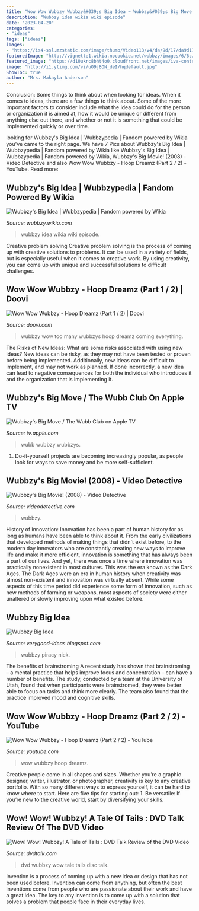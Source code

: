 ```yaml
---
title: "Wow Wow Wubbzy Wubbzy&#039;s Big Idea ~ Wubbzy&#039;s Big Move / The Wubb Club On Apple Tv"
description: "Wubbzy idea wikia wiki episode"
date: "2023-04-20"
categories:
- "ideas"
tags: ["ideas"]
images:
- "https://is4-ssl.mzstatic.com/image/thumb/Video118/v4/da/9d/17/da9d1724-16f4-be3c-0f33-5d93847d5ae6/Job30e6125f-b3f4-421d-9cbd-9f64b74c3294-101742392-PreviewImage_preview_image_71000_video_sdr-Time1544799851223.png/1200x630mf.jpg"
featuredImage: "http://vignette1.wikia.nocookie.net/wubbzy/images/6/6c/Wubbzy&#039;s_Big_Idea.jpg/revision/latest?cb=20120217182858"
featured_image: "https://d10ukrc8bht4o0.cloudfront.net/images/iva-content/content/hdphotos/9507/009507/009507_1280x720_657726_002.jpg"
image: "http://i1.ytimg.com/vi/uO9j8ON_deI/hqdefault.jpg"
ShowToc: true
author: "Mrs. Makayla Anderson"
---
```



Conclusion: Some things to think about when looking for ideas.
When it comes to ideas, there are a few things to think about. Some of the more important factors to consider include what the idea could do for the person or organization it is aimed at, how it would be unique or different from anything else out there, and whether or not it is something that could be implemented quickly or over time.

	

		
looking for Wubbzy&#039;s Big Idea | Wubbzypedia | Fandom powered by Wikia you've came to the right page. We have 7 Pics about Wubbzy&#039;s Big Idea | Wubbzypedia | Fandom powered by Wikia like Wubbzy&#039;s Big Idea | Wubbzypedia | Fandom powered by Wikia, Wubbzy&#039;s Big Movie! (2008) - Video Detective and also Wow Wow Wubbzy - Hoop Dreamz (Part 2 / 2) - YouTube. Read more:
		
    
## Wubbzy&#039;s Big Idea | Wubbzypedia | Fandom Powered By Wikia

<img loading=lazy src="http://vignette1.wikia.nocookie.net/wubbzy/images/6/6c/Wubbzy&#039;s_Big_Idea.jpg/revision/latest?cb=20120217182858" onerror="this.onerror=null;this.src='https://tse3.mm.bing.net/th?id=OIP.rNemaXOsUfp_qfDK772GIQHaEK&amp;pid=15.1';" alt="Wubbzy&#039;s Big Idea | Wubbzypedia | Fandom powered by Wikia">

_Source: wubbzy.wikia.com_

>wubbzy idea wikia wiki episode. 

	

Creative problem solving
Creative problem solving is the process of coming up with creative solutions to problems. It can be used in a variety of fields, but is especially useful when it comes to creative work. By using creativity, you can come up with unique and successful solutions to difficult challenges.

    
## Wow Wow Wubbzy - Hoop Dreamz (Part 1 / 2) | Doovi

<img loading=lazy src="https://i.ytimg.com/vi/drMMrgUAoi4/hqdefault.jpg" onerror="this.onerror=null;this.src='https://tse1.mm.bing.net/th?id=OIP.Y-oO1Hvsk3WF_BEDOrRc7gHaFj&amp;pid=15.1';" alt="Wow Wow Wubbzy - Hoop Dreamz (Part 1 / 2) | Doovi">

_Source: doovi.com_

>wubbzy wow too many wubbzys hoop dreamz coming everything. 

	

The Risks of New Ideas: What are some risks associated with using new ideas?
New ideas can be risky, as they may not have been tested or proven before being implemented. Additionally, new ideas can be difficult to implement, and may not work as planned. If done incorrectly, a new idea can lead to negative consequences for both the individual who introduces it and the organization that is implementing it.

    
## Wubbzy&#039;s Big Move / The Wubb Club On Apple TV

<img loading=lazy src="https://is4-ssl.mzstatic.com/image/thumb/Video118/v4/da/9d/17/da9d1724-16f4-be3c-0f33-5d93847d5ae6/Job30e6125f-b3f4-421d-9cbd-9f64b74c3294-101742392-PreviewImage_preview_image_71000_video_sdr-Time1544799851223.png/1200x630mf.jpg" onerror="this.onerror=null;this.src='https://tse4.mm.bing.net/th?id=OIP.V1EbUkEXw31bcfJq_5X7QQHaEJ&amp;pid=15.1';" alt="Wubbzy&#039;s Big Move / The Wubb Club on Apple TV">

_Source: tv.apple.com_

>wubb wubbzy wubbzys. 

	

1. Do-it-yourself projects are becoming increasingly popular, as people look for ways to save money and be more self-sufficient.

    
## Wubbzy&#039;s Big Movie! (2008) - Video Detective

<img loading=lazy src="https://d10ukrc8bht4o0.cloudfront.net/images/iva-content/content/hdphotos/9507/009507/009507_1280x720_657726_002.jpg" onerror="this.onerror=null;this.src='https://tse4.mm.bing.net/th?id=OIP.lKQ7jfY7wgqeDUV2m2HQjAHaEK&amp;pid=15.1';" alt="Wubbzy&#039;s Big Movie! (2008) - Video Detective">

_Source: videodetective.com_

>wubbzy. 

	

History of innovation:
Innovation has been a part of human history for as long as humans have been able to think about it. From the early civilizations that developed methods of making things that didn't exist before, to the modern day innovators who are constantly creating new ways to improve life and make it more efficient, innovation is something that has always been a part of our lives. And yet, there was once a time where innovation was practically nonexistent in most cultures. This was the era known as the Dark Ages.
The Dark Ages were an era in human history when creativity was almost non-existent and innovation was virtually absent. While some aspects of this time period did experience some form of innovation, such as new methods of farming or weapons, most aspects of society were either unaltered or slowly improving upon what existed before.

    
## Wubbzy Big Idea

<img loading=lazy src="https://cdn.imgbin.com/14/0/1/imgbin-wubbzy-s-big-idea-pirate-treasure-piracy-nick-jr-appy-U8qX2GNaYzX5FUay21LULuVTb.jpg" onerror="this.onerror=null;this.src='https://tse3.mm.bing.net/th?id=OIP.5HxyCZWHiOEWZ5kF-sjp1gHaHX&amp;pid=15.1';" alt="Wubbzy Big Idea">

_Source: verygood-ideas.blogspot.com_

>wubbzy piracy nick. 

	

The benefits of brainstroming
A recent study has shown that brainstroming – a mental practice that helps improve focus and concentration – can have a number of benefits. The study, conducted by a team at the University of Utah, found that when participants were brainstromed, they were better able to focus on tasks and think more clearly. The team also found that the practice improved mood and cognitive skills.

    
## Wow Wow Wubbzy - Hoop Dreamz (Part 2 / 2) - YouTube

<img loading=lazy src="http://i1.ytimg.com/vi/uO9j8ON_deI/hqdefault.jpg" onerror="this.onerror=null;this.src='https://tse4.mm.bing.net/th?id=OIP.Oncn_VD36DNuRs3a4R-2DQHaFj&amp;pid=15.1';" alt="Wow Wow Wubbzy - Hoop Dreamz (Part 2 / 2) - YouTube">

_Source: youtube.com_

>wow wubbzy hoop dreamz. 

	

Creative people come in all shapes and sizes. Whether you’re a graphic designer, writer, illustrator, or photographer, creativity is key to any creative portfolio. With so many different ways to express yourself, it can be hard to know where to start. Here are five tips for starting out: 1. Be versatile: If you’re new to the creative world, start by diversifying your skills.

    
## Wow! Wow! Wubbzy! A Tale Of Tails : DVD Talk Review Of The DVD Video

<img loading=lazy src="http://www.dvdtalk.com/reviews/images/reviews/103/1219519357_1.jpg" onerror="this.onerror=null;this.src='https://tse1.mm.bing.net/th?id=OIP.E8CkR53L1qWsPOyXT4aMFAAAAA&amp;pid=15.1';" alt="Wow! Wow! Wubbzy! A Tale of Tails : DVD Talk Review of the DVD Video">

_Source: dvdtalk.com_

>dvd wubbzy wow tale tails disc talk. 

	

Invention is a process of coming up with a new idea or design that has not been used before. Invention can come from anything, but often the best inventions come from people who are passionate about their work and have a great idea. The key to any invention is to come up with a solution that solves a problem that people face in their everyday lives.

